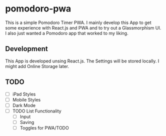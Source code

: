 # pomodoro-pwa

This is a simple Pomodoro Timer PWA. I mainly develop this App to get some experience with React.js and PWA and to try out a Glassmorphism UI. I also just wanted a Pomodoro app that worked to my liking.

## Development

This App is developed unsing React.js. The Settings will be stored locally. I might add Online Storage later.

## TODO

- [ ] iPad Styles
- [ ] Mobile Styles
- [ ] Dark Mode
- [ ] TODO List Functionality
	- [ ] Input
	- [ ] Saving
	- [ ] Toggles for PWA/TODO